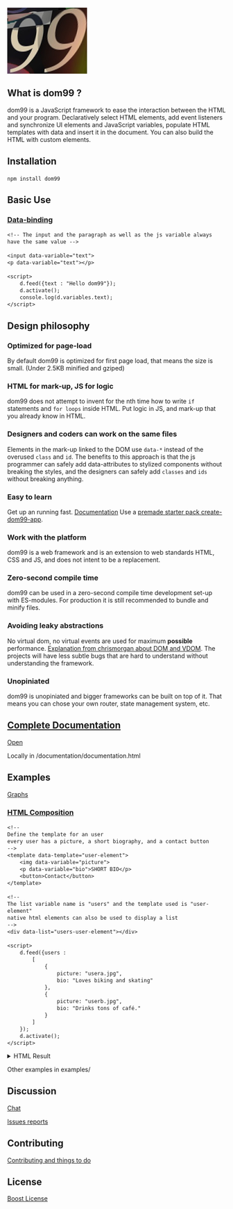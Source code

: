 ![DOM99](images/visual2.jpg)


## What is dom99 ?

dom99 is a JavaScript framework to ease the interaction between the HTML and your program. Declaratively select HTML elements, add event listeners and synchronize UI elements and JavaScript variables, populate HTML templates with data and insert it in the document.
You can also build the HTML with custom elements.
<!-- [Demo](http://jsbin.com/tepezuj/3/embed?html,js,output) -->

## Installation

`npm install dom99`


## Basic Use

### [Data-binding](https://cdn.rawgit.com/GrosSacASac/DOM99/master/documentation/documentation.html#Hello%20World%202)

```
<!-- The input and the paragraph as well as the js variable always have the same value -->

<input data-variable="text">
<p data-variable="text"></p>

<script>
    d.feed({text : "Hello dom99"});
    d.activate();
    console.log(d.variables.text);
</script>
```




## Design philosophy



### Optimized for page-load

By default dom99 is optimized for first page load, that means the size is small. (Under 2.5KB minified and gziped)


### HTML for mark-up, JS for logic

dom99 does not attempt to invent for the nth time how to write `if` statements and `for loops` inside HTML. Put logic in JS, and mark-up that you already know in HTML.


### Designers and coders can work on the same files

Elements in the mark-up linked to the DOM use `data-*` instead of the overused `class` and `id`. The benefits to this approach is that the js programmer can safely add data-attributes to stylized components without breaking the styles, and the designers can safely add `classes` and `ids` without breaking anything.


### Easy to learn

Get up an running fast.  [Documentation](https://cdn.rawgit.com/GrosSacASac/DOM99/master/documentation/documentation.html) Use a [premade starter pack create-dom99-app](https://github.com/GrosSacASac/create-dom99-app/).


### Work with the platform

dom99 is a web framework and is an extension to web standards HTML, CSS and JS, and does not intent to be a replacement.


### Zero-second compile time

dom99 can be used in a zero-second compile time development set-up with ES-modules. For production it is still recommended to bundle and minify files.


### Avoiding leaky abstractions

No virtual dom, no virtual events are used for maximum **possible** performance. [Explanation from chrismorgan about DOM and VDOM](https://news.ycombinator.com/item?id=15957517). The projects will have less subtle bugs that are hard to understand without understanding the framework.


### Unopiniated

dom99 is unopiniated and bigger frameworks can be built on top of it. That means you can chose your own router, state management system, etc.


## [Complete Documentation](https://cdn.rawgit.com/GrosSacASac/DOM99/master/documentation/documentation.html)

[Open](https://cdn.rawgit.com/GrosSacASac/DOM99/master/documentation/documentation.html)


Locally in /documentation/documentation.html


## Examples

[Graphs](https://github.com/GrosSacASac/graphs)


### [HTML Composition](https://cdn.rawgit.com/GrosSacASac/DOM99/master/documentation/documentation.html#Composition)

```
<!--
Define the template for an user
every user has a picture, a short biography, and a contact button
-->
<template data-template="user-element">
    <img data-variable="picture">
    <p data-variable="bio">SHORT BIO</p>
    <button>Contact</button>
</template>

<!--
The list variable name is "users" and the template used is "user-element"
native html elements can also be used to display a list
-->
<div data-list="users-user-element"></div>

<script>
    d.feed({users :
        [
            {
                picture: "usera.jpg",
                bio: "Loves biking and skating"
            },
            {
                picture: "userb.jpg",
                bio: "Drinks tons of café."
            }
        ]
    });
    d.activate();
</script>
```

<details>
<summary>HTML Result</summary>
<pre><code>

&lt;div data-list=&quot;*users-user-element&quot;&gt;&#10;    &lt;img data-variable=&quot;*picture&quot; alt=&quot;user-picture&quot; src=&quot;usera.jpg&quot;&gt;&#10;    &lt;p data-variable=&quot;*bio&quot;&gt;Loves biking and skating&lt;/p&gt;&#10;    &lt;button&gt;Contact&lt;/button&gt;&#10;&#10;    &lt;img data-variable=&quot;*picture&quot; alt=&quot;user-picture&quot; src=&quot;userb.jpg&quot;&gt;&#10;    &lt;p data-variable=&quot;*bio&quot;&gt;Drinks tons of caf&eacute;.&lt;/p&gt;&#10;    &lt;button&gt;Contact&lt;/button&gt;&#10;&lt;/div&gt;
</code></pre>
</details>

Other examples in examples/


## Discussion

[Chat](https://dystroy.org/miaou/3)

[Issues reports](https://github.com/GrosSacASac/DOM99/issues)


## Contributing

[Contributing and things to do](CONTRIBUTING.md)


## License

[Boost License](./LICENSE.txt)
